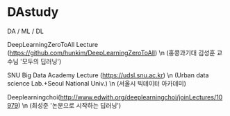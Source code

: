 # DAstudy
DA / ML / DL

DeepLearningZeroToAll Lecture (https://github.com/hunkim/DeepLearningZeroToAll)
\n
(홍콩과기대 김성훈 교수님 '모두의 딥러닝')

SNU Big Data Academy Lecture (https://udsl.snu.ac.kr)
\n
(Urban data science Lab.+Seoul National Univ.)
\n
(서울시 빅데이터 아카데미)

Deeplearningchoi(http://www.edwith.org/deeplearningchoi/joinLectures/10979)
\n
(최성준 '논문으로 시작하는 딥러닝')
